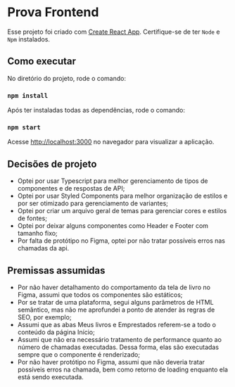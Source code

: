 # Prova Frontend

Esse projeto foi criado com [Create React App](https://github.com/facebook/create-react-app). Certifique-se de ter `Node` e `Npm` instalados.

## Como executar

No diretório do projeto, rode o comando:

### `npm install`

Após ter instaladas todas as dependências, rode o comando:

### `npm start`

Acesse [http://localhost:3000](http://localhost:3000) no navegador para visualizar a aplicação.

## Decisões de projeto

- Optei por usar Typescript para melhor gerenciamento de tipos de componentes e de respostas de API;
- Optei por usar Styled Components para melhor organização de estilos e por ser otimizado para gerenciamento de variantes;
- Optei por criar um arquivo geral de temas para gerenciar cores e estilos de fontes;
- Optei por deixar alguns componentes como Header e Footer com tamanho fixo;
- Por falta de protótipo no Figma, optei por não tratar possíveis erros nas chamadas da api.

## Premissas assumidas

- Por não haver detalhamento do comportamento da tela de livro no Figma, assumi que todos os componentes são estáticos;
- Por se tratar de uma plataforma, segui alguns parâmetros de HTML semântico, mas não me aprofundei a ponto de atender às regras de SEO, por exemplo;
- Assumi que as abas Meus livros e Emprestados referem-se a todo o conteúdo da página Início;
- Assumi que não era necessário tratamento de performance quanto ao número de chamadas executadas. Dessa forma, elas são executadas sempre que o componente é renderizado;
- Por não haver protótipo no Figma, assumi que não deveria tratar possíveis erros na chamada, bem como retorno de loading enquanto ela está sendo executada.
